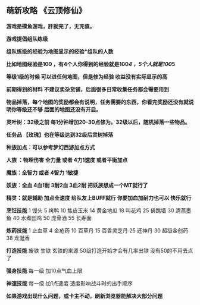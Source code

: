 ## 萌新攻略 《云顶修仙》

**游戏是摸鱼游戏，肝就完了，无充值。**

**游戏提倡组队练级**

**组队练级的经验为地图显示的经验*组队的人数**

**比如地图经验是100 ，有4个人你得到的经验就是100*4 ，5个人就是100*5**

**等级1级的时候  可以进任何地图，但是修为经验 收益没有实际显示的高**

**前期得到的材料 不建议卖杂货铺，后面很多日常收集任务都会需要用到**

**物品掉落，每个地图的奖励都会有说明，任务需要的东西，你看完奖励还没有就说明你等级还不够 后面的地图还没有开启。**

**灵叶树：32级之前 每1分钟增加20-30点修为。32级以后，随机掉落一些物品。**

**任务品 【玫瑰】也在等级达到32级后灵树掉落**

**种族加点：可以参考梦幻西游加点方式**

**人族 ：物理伤害 全力量 或者 4力1速度 或者平衡加点**

**魔族：全智力 或者 4智力 1敏捷**

**妖族：全血  4血1耐   3耐2血 3血2耐  把妖族想成一个MT就行了**

**精灵：就是辅助 加点全速度 给队友上BUFF就行 你要加血加耐力也可以 快乐就行**


**烹饪技能** 
    1 馒头 5 烤鸭 10 焦皮玉米 14 黄金地瓜 18 叫花鸡 25 佛跳墙 30 清蒸墨鱼 40 水煮田鸡 50 虎骨酒 55 长寿面 

**炼药技能** 1 止血草 4 金疮药 10 百草丹 15 百香灵芝丹 25 还神丹 30 超级金创药 38 龙涎香

**打造技能** 废铁 生铁 玄铁的来源   50级打造开始才会有几率出铁  没有50的不用去点了

**强身技能** 每一级 加10点气血上限

**神速技能** 每一级 加1点速度 速度影响战斗时的出手顺序

**如果游戏出现什么问题，或卡主不动，刷新浏览器能解决大部分问题**

